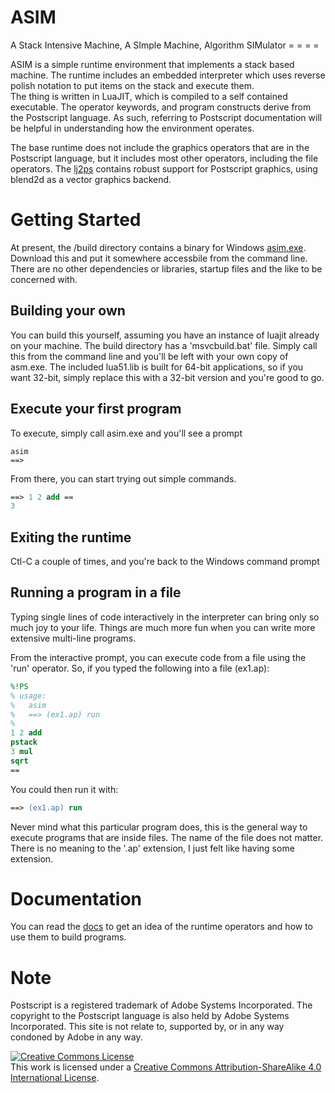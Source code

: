# ASIM
A Stack Intensive Machine, A SImple Machine, Algorithm SIMulator
= =     =         =

ASIM is a simple runtime environment that implements a stack based machine.  The runtime includes an embedded interpreter which uses reverse polish notation to put items on the stack and execute them.  
The thing is written in LuaJIT, which is compiled to a self contained executable.  The operator keywords, and program constructs derive from the Postscript language.  As such, referring to Postscript documentation will be helpful in understanding how the environment operates.

The base runtime does not include the graphics operators that are in the Postscript language, but
it includes most other operators, including the file operators.  The [lj2ps](https://github.com/Wiladams/lj2ps) contains robust support for Postscript graphics, using blend2d as a vector graphics backend.

Getting Started
===============
At present, the /build directory contains a binary for Windows [asim.exe](https://github.com/Wiladams/asim/blob/master/build/asim.exe).  Download this
and put it somewhere accessbile from the command line.  There are no other dependencies or libraries, startup files and the like to be concerned with.

Building your own
-----------------
You can build this yourself, assuming you 
have an instance of luajit already on your machine.  The build directory has a 'msvcbuild.bat' file.
Simply call this from the command line and you'll be left with your own copy of asm.exe.  The included lua51.lib is built for 64-bit applications, so if you want 32-bit, simply replace this with
a 32-bit version and you're good to go.

Execute your first program
--------------------------
To execute, simply call asim.exe and you'll see a prompt

```
asim
==>
```

From there, you can start trying out simple commands.


```Postscript
==> 1 2 add ==
3
```


Exiting the runtime
-------------------
Ctl-C a couple of times, and you're back to the Windows command prompt

Running a program in a file
---------------------------
Typing single lines of code interactively in the interpreter can bring only
so much joy to your life.  Things are much more fun when you can write more
extensive multi-line programs.

From the interactive prompt, you can execute code from a file using the 'run' 
operator.  So, if you typed the following into a file (ex1.ap):

```Postscript
%!PS
% usage: 
%   asim 
%   ==> (ex1.ap) run
%
1 2 add
pstack
3 mul
sqrt
==
```

You could then run it with:
```Postscript
==> (ex1.ap) run
```

Never mind what this particular program does, this is the general way to execute
programs that are inside files.  The name of the file does not matter.  There is 
no meaning to the '.ap' extension, I just felt like having some extension.




Documentation
=============

You can read the [docs](https://github.com/Wiladams/asim/tree/master/docs) to get an idea of the runtime operators and how to use them to build programs.

Note
====

Postscript is a registered trademark of Adobe Systems Incorporated.  The copyright to the Postscript language is also held by Adobe Systems Incorporated.  This site is not relate to, supported by, or in any way condoned by Adobe in any way.

<a rel="license" href="http://creativecommons.org/licenses/by-sa/4.0/"><img alt="Creative Commons License" style="border-width:0" src="https://i.creativecommons.org/l/by-sa/4.0/88x31.png" /></a><br />This work is licensed under a <a rel="license" href="http://creativecommons.org/licenses/by-sa/4.0/">Creative Commons Attribution-ShareAlike 4.0 International License</a>.
